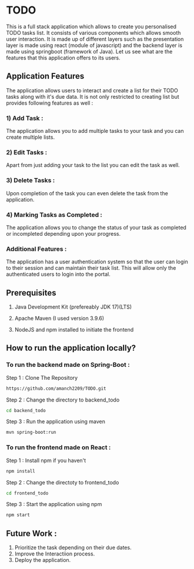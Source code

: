 # TODO
This is a full stack application which allows to create you personalised TODO tasks list. It consists of various components which allows smooth user interaction. It is made up of different layers such as the presentation layer is made using react (module of javascript) and the backend layer is made using springboot (framework of Java). Let us see what are the features that this application offers to its users.

## Application Features

The application allows users to interact and create a list for their TODO tasks along with it's due data. It is not only restricted to creating list but provides following features as well :

### 1) Add Task : 

The application allows you to add multiple tasks to your task and you can create multiple lists.

### 2) Edit Tasks :

Apart from just adding your task to the list you can edit the task as well.

### 3) Delete Tasks :

Upon completion of the task you can even delete the task from the application.

### 4) Marking Tasks as Completed :

The application allows you to change the status of your task as completed or incompleted depending upon your progress.

### Additional Features :

The application has a user authentication system so that the user can login to their session and can maintain their task list. This will allow only the authenticated users to login into the portal.

## Prerequisites 

1) Java Development Kit (prefereably JDK 17)(LTS)

2) Apache Maven (I used version 3.9.6)

3) NodeJS and npm installed to initiate the frontend

## How to run the application locally?

### To run the backend made on Spring-Boot :

Step 1 : Clone The Repository

```bash
https://github.com/amanch2209/TODO.git
```

Step 2 : Change the directory to backend_todo
```bash
cd backend_todo
```

Step 3 : Run the application using maven
```bash
mvn spring-boot:run
```

### To run the frontend made on React :

Step 1 : Install npm if you haven't
```bash
npm install
```

Step 2 : Change the directoty to frontend_todo
```bash
cd frontend_todo
```

Step 3 : Start the application using npm
```bash
npm start
```

## Future Work :
1) Prioritize the task depending on their due dates.
2) Improve the Interactiion process. 
3) Deploy the application.
   

